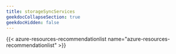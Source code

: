 ```yaml
---
title: storageSyncServices
geekdocCollapseSection: true
geekdocHidden: false
---
```


{{< azure-resources-recommendationlist name="azure-resources-recommendationlist" >}}
